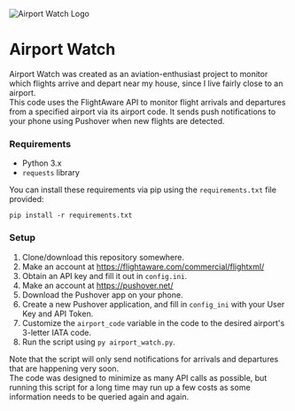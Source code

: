 ![Airport Watch Logo](https://images2.imgbox.com/9b/09/LXNImvuq_o.png)
# Airport Watch  
Airport Watch was created as an aviation-enthusiast project to monitor which flights arrive and depart near my house, since I live fairly close to an airport.  
This code uses the FlightAware API to monitor flight arrivals and departures from a specified airport via its airport code. It sends push notifications to your phone using Pushover when new flights are detected.

### Requirements

- Python 3.x
- `requests` library

You can install these requirements via pip using the `requirements.txt` file provided:

```
pip install -r requirements.txt
```

### Setup

1. Clone/download this repository somewhere.
2. Make an account at https://flightaware.com/commercial/flightxml/
3. Obtain an API key and fill it out in `config.ini`.
4. Make an account at https://pushover.net/
5. Download the Pushover app on your phone.
6. Create a new Pushover application, and fill in `config_ini` with your User Key and API Token.
7. Customize the `airport_code` variable in the code to the desired airport's 3-letter IATA code.
10. Run the script using `py airport_watch.py`.

Note that the script will only send notifications for arrivals and departures that are happening very soon.  
The code was designed to minimize as many API calls as possible, but running this script for a long time may run up a few costs as some information needs to be queried again and again. 
